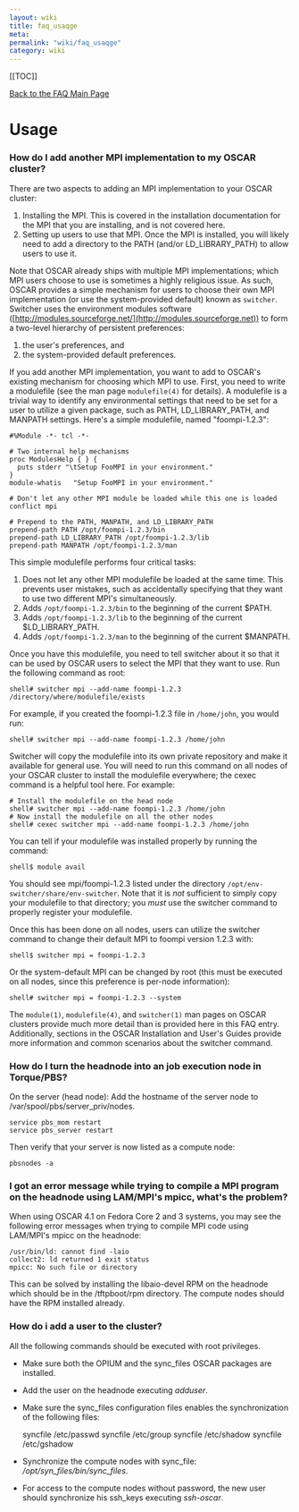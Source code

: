 ```yaml
---
layout: wiki
title: faq_usaqge
meta: 
permalink: "wiki/faq_usaqge"
category: wiki
---
```

<!-- Name: faq_usaqge -->
<!-- Version: 2 -->
<!-- Author: valleegr -->

[[TOC]]

[Back to the FAQ Main Page](faq)

# Usage

### How do I add another MPI implementation to my OSCAR cluster?

There are two aspects to adding an MPI implementation to your OSCAR cluster:

 1. Installing the MPI.  This is covered in the installation documentation for the MPI that you are installing, and is not covered here.
 1. Setting up users to use that MPI.  Once the MPI is installed, you will likely need to add a directory to the PATH (and/or LD_LIBRARY_PATH) to allow users to use it.

Note that OSCAR already ships with multiple MPI implementations; which MPI users choose to use is sometimes a highly religious issue.  As such, OSCAR provides a simple mechanism for users to choose their own MPI implementation (or use the system-provided default) known as `switcher`.  Switcher uses the environment modules software ([http://modules.sourceforge.net/](http://modules.sourceforge.net)) to form a two-level hierarchy of persistent preferences: 
 1. the user's preferences, and 
 1. the system-provided default preferences.

If you add another MPI implementation, you want to add to OSCAR's existing mechanism for choosing which MPI to use.  First, you need to write a modulefile (see the man page `modulefile(4)` for details).  A modulefile is a trivial way to identify any environmental settings that need to be set for a user to utilize a given package, such as PATH, LD_LIBRARY_PATH, and MANPATH settings.  Here's a simple modulefile, named "foompi-1.2.3":


    #%Module -*- tcl -*-
    
    # Two internal help mechanisms
    proc ModulesHelp { } {
      puts stderr "\tSetup FooMPI in your environment."
    }
    module-whatis   "Setup FooMPI in your environment."
    
    # Don't let any other MPI module be loaded while this one is loaded
    conflict mpi
    
    # Prepend to the PATH, MANPATH, and LD_LIBRARY_PATH
    prepend-path PATH /opt/foompi-1.2.3/bin
    prepend-path LD_LIBRARY_PATH /opt/foompi-1.2.3/lib
    prepend-path MANPATH /opt/foompi-1.2.3/man

This simple modulefile performs four critical tasks:

 1. Does not let any other MPI modulefile be loaded at the same time.  This prevents user mistakes, such as accidentally specifying that they want to use two different MPI's simultaneously.
 1. Adds `/opt/foompi-1.2.3/bin` to the beginning of the current $PATH.
 1. Adds `/opt/foompi-1.2.3/lib` to the beginning of the current $LD_LIBRARY_PATH.
 1. Adds `/opt/foompi-1.2.3/man` to the beginning of the current $MANPATH.

Once you have this modulefile, you need to tell switcher about it so that it can be used by OSCAR users to select the MPI that they want to use.  Run the following command as root:

    shell# switcher mpi --add-name foompi-1.2.3 /directory/where/modulefile/exists

For example, if you created the foompi-1.2.3 file in `/home/john`, you would run:

    shell# switcher mpi --add-name foompi-1.2.3 /home/john

Switcher will copy the modulefile into its own private repository and make it available for general use.  You will need to run this command on all nodes of your OSCAR cluster to install the modulefile everywhere; the cexec command is a helpful tool here.  For example:

    # Install the modulefile on the head node
    shell# switcher mpi --add-name foompi-1.2.3 /home/john
    # Now install the modulefile on all the other nodes
    shell# cexec switcher mpi --add-name foompi-1.2.3 /home/john

You can tell if your modulefile was installed properly by running the command:

    shell$ module avail

You should see mpi/foompi-1.2.3 listed under the directory `/opt/env-switcher/share/env-switcher`.  Note that it is _not_ sufficient to simply copy your modulefile to that directory; you _must_ use the switcher command to properly register your modulefile.

Once this has been done on all nodes, users can utilize the switcher command to change their default MPI to foompi version 1.2.3 with:

    shell$ switcher mpi = foompi-1.2.3

Or the system-default MPI can be changed by root (this must be executed on all nodes, since this preference is per-node information):

    shell# switcher mpi = foompi-1.2.3 --system

The `module(1)`, `modulefile(4)`, and `switcher(1)` man pages on OSCAR clusters provide much more detail than is provided here in this FAQ entry.  Additionally, sections in the OSCAR Installation and User's Guides provide more information and common scenarios about the switcher command.

### How do I turn the headnode into an job execution node in Torque/PBS?

On the server (head node): Add the hostname of the server node to /var/spool/pbs/server_priv/nodes.

    service pbs_mom restart
    service pbs_server restart

Then verify that your server is now listed as a compute node:

    pbsnodes -a

### I got an error message while trying to compile a MPI program on the headnode using LAM/MPI's mpicc, what's the problem?

When using OSCAR 4.1 on Fedora Core 2 and 3 systems, you may see the following error messages when trying to compile MPI code using LAM/MPI's mpicc on the headnode:

    /usr/bin/ld: cannot find -laio
    collect2: ld returned 1 exit status
    mpicc: No such file or directory

This can be solved by installing the libaio-devel RPM on the headnode which should be in the /tftpboot/rpm directory. The compute nodes should have the RPM installed already. 

### How do i add a user to the cluster?

All the following commands should be executed with root privileges.
  * Make sure both the OPIUM and the sync_files OSCAR packages are installed.
  * Add the user on the headnode executing _adduser_.
  * Make sure the sync_files configuration files enables the synchronization of the following files:

    syncfile /etc/passwd
    syncfile /etc/group
    syncfile /etc/shadow
    syncfile /etc/gshadow
  * Synchronize the compute nodes with sync_file: _/opt/syn_files/bin/sync_files_.
  * For access to the compute nodes without password, the new user should synchronize his ssh_keys executing _ssh-oscar_.
